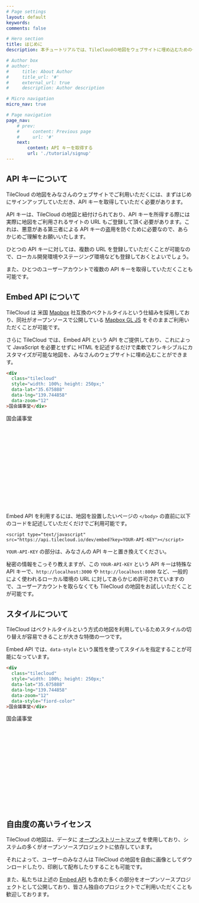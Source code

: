 ```yaml
---
# Page settings
layout: default
keywords:
comments: false

# Hero section
title: はじめに
description: 本チュートリアルでは、TileCloudの地図をウェブサイトに埋め込むための一般的な方法を目的別に紹介します。

# Author box
# author:
#     title: About Author
#     title_url: '#'
#     external_url: true
#     description: Author description

# Micro navigation
micro_nav: true

# Page navigation
page_nav:
    # prev:
    #     content: Previous page
    #     url: '#'
    next:
        content: API キーを取得する
        url: './tutorial/signup'
---
```


## API キーについて

TileCloud の地図をみなさんのウェブサイトでご利用いただくには、まずはじめにサインアップしていただき、API キーを取得していただく必要があります。

API キーは、TileCloud の地図と紐付けられており、API キーを所得する際には実際に地図をご利用されるサイトの URL もご登録して頂く必要があります。これは、悪意がある第三者による API キーの盗用を防ぐために必要なので、あらかじめご理解をお願いいたします。

ひとつの API キーに対しては、複数の URL を登録していただくことが可能なので、ローカル開発環境やステージング環境なども登録しておくとよいでしょう。

また、ひとつのユーザーアカウントで複数の API キーを取得していただくことも可能です。

## Embed API について

TileCloud は 米国 [Mapbox](https://www.mapbox.com/) 社互換のベクトルタイルという仕組みを採用しており、同社がオープンソースで公開している [Mapbox GL JS](https://docs.mapbox.com/mapbox-gl-js/api/) をそのままご利用いただくことが可能です。

さらに TileCloud では、Embed API という API をご提供しており、これによって JavaScript を必要とせずに HTML を記述するだけで柔軟でフレキシブルにカスタマイズが可能な地図を、みなさんのウェブサイトに埋め込むことができます。

```html
<div
  class="tilecloud"
  style="width: 100%; height: 250px;"
  data-lat="35.675888"
  data-lng="139.744858"
  data-zoom="12"
>国会議事堂</div>
```

<div
  class="tilecloud"
  style="width: 100%; height: 250px;"
  data-lat="35.675888"
  data-lng="139.744858"
  data-zoom="12"
>国会議事堂</div>

Embed API を利用するには、地図を設置したいページの `</body>` の直前に以下のコードを記述していただくだけでご利用可能です。

```
<script type="text/javascript" src="https://api.tilecloud.io/dev/embed?key=YOUR-API-KEY"></script>
```

`YOUR-API-KEY` の部分は、みなさんの API キーと置き換えてください。

秘密の情報をこっそり教えますが、この `YOUR-API-KEY` という API キーは特殊な API キーで、`http://localhost:3000` や `http://localhost:8000` など、一般的によく使われるローカル環境の URL に対してあらかじめ許可されていますので、ユーザーアカウントを取らなくても TileCloud の地図をお試しいただくことが可能です。

## スタイルについて

TileCloud はベクトルタイルという方式の地図を利用しているためスタイルの切り替えが容易できることが大きな特徴の一つです。

Embed API では、`data-style` という属性を使ってスタイルを指定することが可能になっています。

```html
<div
  class="tilecloud"
  style="width: 100%; height: 250px;"
  data-lat="35.675888"
  data-lng="139.744858"
  data-zoom="12"
  data-style="fiord-color"
>国会議事堂</div>
```

<div
  class="tilecloud"
  style="width: 100%; height: 250px;"
  data-lat="35.675888"
  data-lng="139.744858"
  data-zoom="16"
  data-pitch="60"
  data-style="klokantech-3d"
>国会議事堂</div>

## 自由度の高いライセンス

TileCloud の地図は、データに [オープンストリートマップ](https://www.openstreetmap.org/) を使用しており、システムの多くがオープンソースプロジェクトに依存しています。

それによって、ユーザーのみなさんは TileCloud の地図を自由に画像としてダウンロードしたり、印刷して配布したりすることも可能です。

また、私たちは上述の [Embed API](https://github.com/tilecloud/embed) も含めた多くの部分をオープンソースプロジェクトとして公開しており、皆さん独自のプロジェクトでご利用いただくことも歓迎しております。
